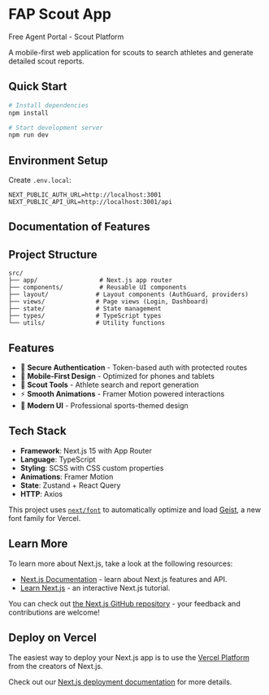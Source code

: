 # FAP Scout App

Free Agent Portal - Scout Platform

A mobile-first web application for scouts to search athletes and generate detailed scout reports.

## Quick Start

```bash
# Install dependencies
npm install

# Start development server
npm run dev
```

## Environment Setup

Create `.env.local`:

```env
NEXT_PUBLIC_AUTH_URL=http://localhost:3001
NEXT_PUBLIC_API_URL=http://localhost:3001/api
```

## Documentation of Features

## Project Structure

```
src/
├── app/                 # Next.js app router
├── components/          # Reusable UI components
├── layout/             # Layout components (AuthGuard, providers)
├── views/              # Page views (Login, Dashboard)
├── state/              # State management
├── types/              # TypeScript types
└── utils/              # Utility functions
```

## Features

- 🔐 **Secure Authentication** - Token-based auth with protected routes
- 📱 **Mobile-First Design** - Optimized for phones and tablets
- 🏈 **Scout Tools** - Athlete search and report generation
- ⚡ **Smooth Animations** - Framer Motion powered interactions
- 🎨 **Modern UI** - Professional sports-themed design

## Tech Stack

- **Framework**: Next.js 15 with App Router
- **Language**: TypeScript
- **Styling**: SCSS with CSS custom properties
- **Animations**: Framer Motion
- **State**: Zustand + React Query
- **HTTP**: Axios

This project uses [`next/font`](https://nextjs.org/docs/app/building-your-application/optimizing/fonts) to automatically optimize and load [Geist](https://vercel.com/font), a new font family for Vercel.

## Learn More

To learn more about Next.js, take a look at the following resources:

- [Next.js Documentation](https://nextjs.org/docs) - learn about Next.js features and API.
- [Learn Next.js](https://nextjs.org/learn) - an interactive Next.js tutorial.

You can check out [the Next.js GitHub repository](https://github.com/vercel/next.js) - your feedback and contributions are welcome!

## Deploy on Vercel

The easiest way to deploy your Next.js app is to use the [Vercel Platform](https://vercel.com/new?utm_medium=default-template&filter=next.js&utm_source=create-next-app&utm_campaign=create-next-app-readme) from the creators of Next.js.

Check out our [Next.js deployment documentation](https://nextjs.org/docs/app/building-your-application/deploying) for more details.
